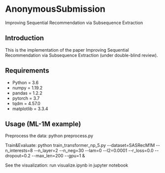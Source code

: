 # AnonymousSubmission

Improving Sequential Recommendation via Subsequence Extraction

## Introduction
This is the implementation of the paper Improving Sequential Recommendation via Subsequence Extraction (under double-blind review).

## Requirements
+ Python = 3.6
+ numpy = 1.19.2
+ pandas = 1.2.2
+ pytorch = 3.7
+ tqdm = 4.57.0
+ matplotlib = 3.3.4

## Usage (ML-1M example)

Preprocess the data: python preprocess.py

Train&Evaluate: python train_transformer_np_5.py --dataset=SASRecM1M --n_interests=8 --n_layer=2 --n_neg=30 --lam=0 --l2=0.0001 --r_loss=0.0 --dropout=0.2 --max_len=200 --gpu=1 &

See the visualization: run visualize.ipynb in jupyter notebook
